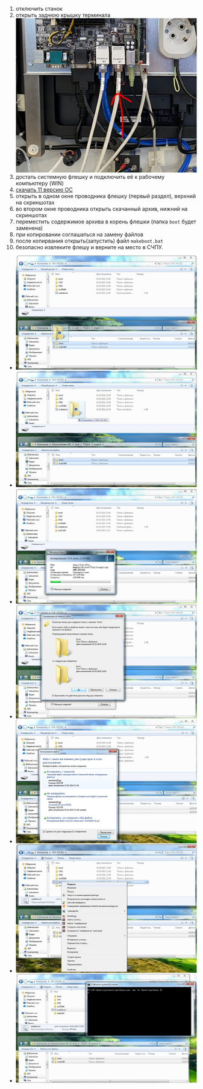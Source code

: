 1. отключить станок  
2. открыть заднюю крышку терминала ![Image](mon01.jpg)  
3. достать системную флешку и подключить её к рабочему компьютеру (WIN)  
4. [скачать 11 версию ОС ](https://cloud.mail.ru/public/4cvq/ncNqFnYBe)  
5. открыть в одном окне проводника флешку (первый раздел), верхний на скриншотах  
6. во втором окне проводника открыть скачанный архив, нижний на скриншотах  
7. переместить содержимое архива в корень флешки (папка ```boot``` будет заменена)  
8. при копировании соглашаться на замену файлов  
9. после копирвания открыть(запустить) файл ```makeboot.bat```  
10. безопасно извлеките флешу и верните на место в СЧПУ.  

* ![Image](Clipboard01.jpg)  
* ![Image](Clipboard02.jpg)  
* ![Image](Clipboard03.jpg)  
* ![Image](Clipboard04.jpg)  
* ![Image](Clipboard05.jpg)  
* ![Image](Clipboard06.jpg)  
* ![Image](Clipboard07.jpg)  
